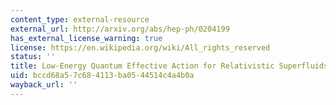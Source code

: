 ```yaml
---
content_type: external-resource
external_url: http://arxiv.org/abs/hep-ph/0204199
has_external_license_warning: true
license: https://en.wikipedia.org/wiki/All_rights_reserved
status: ''
title: Low-Energy Quantum Effective Action for Relativistic Superfluids
uid: bccd68a5-7c68-4113-ba05-44514c4a4b0a
wayback_url: ''
---
```


